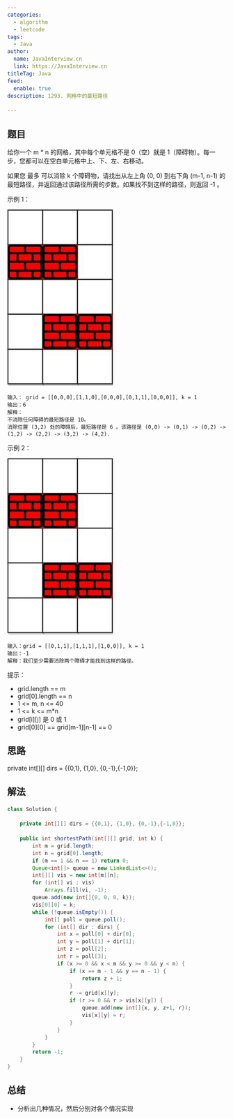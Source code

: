 ```yaml
---
categories:
  - algorithm
  - leetcode
tags:
  - Java
author: 
  name: JavaInterview.cn
  link: https://JavaInterview.cn
titleTag: Java
feed:
  enable: true
description: 1293. 网格中的最短路径

---
```


## 题目

给你一个 m * n 的网格，其中每个单元格不是 0（空）就是 1（障碍物）。每一步，您都可以在空白单元格中上、下、左、右移动。

如果您 最多 可以消除 k 个障碍物，请找出从左上角 (0, 0) 到右下角 (m-1, n-1) 的最短路径，并返回通过该路径所需的步数。如果找不到这样的路径，则返回 -1 。



示例 1：

![1293.jpg](../../../media/pictures/leetcode/1293.jpg)

    输入： grid = [[0,0,0],[1,1,0],[0,0,0],[0,1,1],[0,0,0]], k = 1
    输出：6
    解释：
    不消除任何障碍的最短路径是 10。
    消除位置 (3,2) 处的障碍后，最短路径是 6 。该路径是 (0,0) -> (0,1) -> (0,2) -> (1,2) -> (2,2) -> (3,2) -> (4,2).
示例 2：

![1293-1.jpg](../../../media/pictures/leetcode/1293-1.jpg)

    输入：grid = [[0,1,1],[1,1,1],[1,0,0]], k = 1
    输出：-1
    解释：我们至少需要消除两个障碍才能找到这样的路径。


提示：
* grid.length == m
* grid[0].length == n
* 1 <= m, n <= 40
* 1 <= k <= m*n
* grid[i][j] 是 0 或 1
* grid[0][0] == grid[m-1][n-1] == 0

## 思路

private int[][] dirs = {{0,1}, {1,0}, {0,-1},{-1,0}};

## 解法
```java
class Solution {

	private int[][] dirs = {{0,1}, {1,0}, {0,-1},{-1,0}};

	public int shortestPath(int[][] grid, int k) {
		int m = grid.length;
		int n = grid[0].length;
		if (m == 1 && n == 1) return 0;
		Queue<int[]> queue = new LinkedList<>();
		int[][] vis = new int[m][n];
		for (int[] vi : vis)
			Arrays.fill(vi, -1);
		queue.add(new int[]{0, 0, 0, k});
		vis[0][0] = k;
		while (!queue.isEmpty()) {
			int[] poll = queue.poll();
			for (int[] dir : dirs) {
				int x = poll[0] + dir[0];
				int y = poll[1] + dir[1];
				int z = poll[2];
				int r = poll[3];
				if (x >= 0 && x < m && y >= 0 && y < n) {
					if (x == m - 1 && y == n - 1) {
						return z + 1;
					}
					r -= grid[x][y];
					if (r >= 0 && r > vis[x][y]) {
						queue.add(new int[]{x, y, z+1, r});
						vis[x][y] = r;
					}
				}
			}
		}
		return -1;
    }
}

```

## 总结

- 分析出几种情况，然后分别对各个情况实现 
